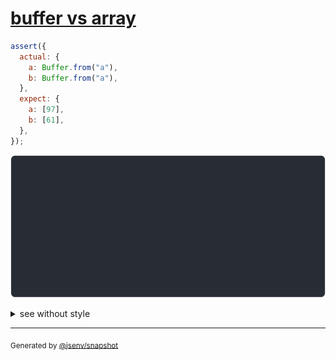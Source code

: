 # [buffer vs array](../../array_typed.test.js#L59)

```js
assert({
  actual: {
    a: Buffer.from("a"),
    b: Buffer.from("a"),
  },
  expect: {
    a: [97],
    b: [61],
  },
});
```

![img](throw.svg)

<details>
  <summary>see without style</summary>

```console
AssertionError: actual and expect are different

actual: {
  a: Buffer [97],
  b: Buffer [
    97,
  ],
}
expect: {
  a: [97],
  b: [
    61,
  ],
}
```

</details>

---

<sub>
  Generated by <a href="https://github.com/jsenv/core/tree/main/packages/independent/snapshot">@jsenv/snapshot</a>
</sub>